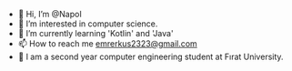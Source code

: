 - 👋 Hi, I’m @NapoI
- 👀 I’m interested in computer science.
- 🌱 I’m currently learning 'Kotlin' and 'Java'
- 📫 How to reach me emrerkus2323@gmail.com
- 📕 I am a second year computer engineering student at Fırat University.

<!---
NapoI/NapoI is a ✨ special ✨ repository because its `README.md` (this file) appears on your GitHub profile.
You can click the Preview link to take a look at your changes.
--->
